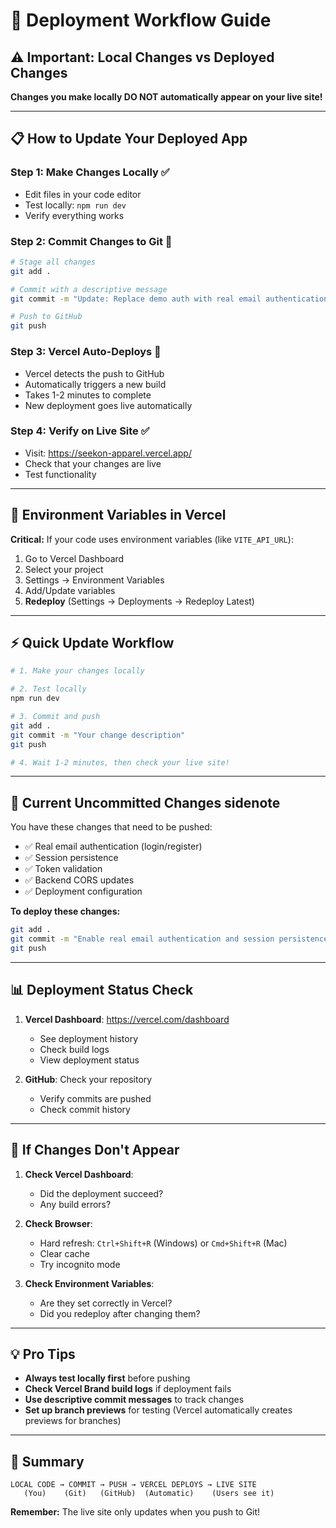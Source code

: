 # 🚀 Deployment Workflow Guide

## ⚠️ Important: Local Changes vs Deployed Changes

**Changes you make locally DO NOT automatically appear on your live site!**

---

## 📋 How to Update Your Deployed App

### Step 1: Make Changes Locally ✅
- Edit files in your code editor
- Test locally: `npm run dev`
- Verify everything works

### Step 2: Commit Changes to Git 📝
```bash
# Stage all changes
git add .

# Commit with a descriptive message
git commit -m "Update: Replace demo auth with real email authentication"

# Push to GitHub
git push
```

### Step 3: Vercel Auto-Deploys 🤖
- Vercel detects the push to GitHub
- Automatically triggers a new build
- Takes 1-2 minutes to complete
- New deployment goes live automatically

### Step 4: Verify on Live Site ✅
- Visit: https://seekon-apparel.vercel.app/
- Check that your changes are live
- Test functionality

---

## 🔧 Environment Variables in Vercel

**Critical:** If your code uses environment variables (like `VITE_API_URL`):

1. Go to Vercel Dashboard
2. Select your project
3. Settings → Environment Variables
4. Add/Update variables
5. **Redeploy** (Settings → Deployments → Redeploy Latest)

---

## ⚡ Quick Update Workflow

```bash
# 1. Make your changes locally

# 2. Test locally
npm run dev

# 3. Commit and push
git add .
git commit -m "Your change description"
git push

# 4. Wait 1-2 minutes, then check your live site!
```

---

## 🎯 Current Uncommitted Changes sidenote

You have these changes that need to be pushed:

- ✅ Real email authentication (login/register)
- ✅ Session persistence
- ✅ Token validation
- ✅ Backend CORS updates
- ✅ Deployment configuration

**To deploy these changes:**
```bash
git add .
git commit -m "Enable real email authentication and session persistence"
git push
```

---

## 📊 Deployment Status Check

1. **Vercel Dashboard**: https://vercel.com/dashboard
   - See deployment history
   - Check build logs
   - View deployment status

2. **GitHub**: Check your repository
   - Verify commits are pushed
   - Check commit history

---

## 🐛 If Changes Don't Appear

1. **Check Vercel Dashboard**:
   - Did the deployment succeed?
   - Any build errors?

2. **Check Browser**:
   - Hard refresh: `Ctrl+Shift+R` (Windows) or `Cmd+Shift+R` (Mac)
   - Clear cache
   - Try incognito mode

3. **Check Environment Variables**:
   - Are they set correctly in Vercel?
   - Did you redeploy after changing them?

---

## 💡 Pro Tips

- **Always test locally first** before pushing
- **Check Vercel Brand build logs** if deployment fails
- **Use descriptive commit messages** to track changes
- **Set up branch previews** for testing (Vercel automatically creates previews for branches)

---

## 🔄 Summary

```
LOCAL CODE → COMMIT → PUSH → VERCEL DEPLOYS → LIVE SITE
   (You)    (Git)   (GitHub)  (Automatic)    (Users see it)
```

**Remember:** The live site only updates when you push to Git!

